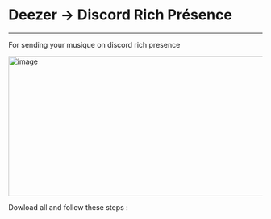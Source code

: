 # Deezer -> Discord Rich Présence

------------------------------------------------------

For sending your musique on discord rich presence

<img width="920" height="277" alt="image" src="https://github.com/user-attachments/assets/20f7859b-57d3-42d4-8563-ba8e87ee1f00" />


Dowload all and follow these steps :
